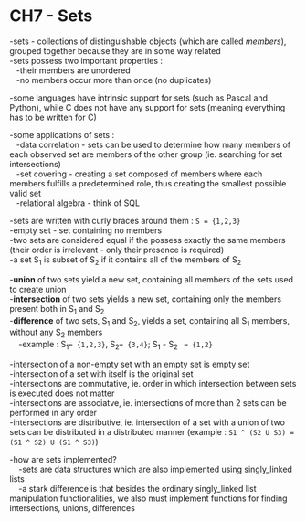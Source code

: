 # CH7 - Sets  
-sets - collections of distinguishable objects (which are called *members*), grouped together because they are in some way related  
-sets possess two important properties :  
&nbsp;&nbsp;&nbsp;-their members are unordered  
&nbsp;&nbsp;&nbsp;-no members occur more than once (no duplicates)  
  
-some languages have intrinsic support for sets (such as Pascal and Python), while C does not have any support for sets (meaning everything has to be written for C)  
  
-some applications of sets :  
&nbsp;&nbsp;&nbsp;-data correlation - sets can be used to determine how many members of each observed set are members of the other group (ie. searching for set intersections)  
&nbsp;&nbsp;&nbsp;-set covering - creating a set composed of members where each members fulfills a predetermined role, thus creating the smallest possible valid set  
&nbsp;&nbsp;&nbsp;-relational algebra - think of SQL  
  
-sets are written with curly braces around them : `S = {1,2,3}`  
-empty set - set containing no members  
-two sets are considered equal if the possess exactly the same members (their order is irrelevant - only their presence is required)  
-a set S<sub>1</sub> is subset of S<sub>2</sub> if it contains all of the members of S<sub>2</sub>  
  
-**union** of two sets yield a new set, containing all members of the sets used to create union  
-**intersection** of two sets yields a new set, containing only the members present both in S<sub>1</sub> and S<sub>2</sub>  
-**difference** of two sets, S<sub>1</sub> and S<sub>2</sub>, yields a set, containing all S<sub>1</sub> members, without any S<sub>2</sub> members  
&nbsp;&nbsp;&nbsp;&nbsp;-example : S<sub>1</sub>`= {1,2,3}`, S<sub>2</sub>`= {3,4}`; S<sub>1</sub> - S<sub>2</sub> ` = {1,2}`  
  
-intersection of a non-empty set with an empty set is empty set  
-intersection of a set with itself is the original set  
-intersections are commutative, ie. order in which intersection between sets is executed does not matter  
-intersections are associatve, ie. intersections of more than 2 sets can be performed in any order  
-intersections are distributive, ie. intersection of a set with a union of two sets can be distributed in a distributed manner (example : `S1 ^ (S2 U S3) = (S1 ^ S2) U (S1 ^ S3)`)  
  
  
-how are sets implemented?  
&nbsp;&nbsp;&nbsp;&nbsp;-sets are data structures which are also implemented using singly_linked lists  
&nbsp;&nbsp;&nbsp;&nbsp;-a stark difference is that besides the ordinary singly_linked list manipulation functionalities, we also must implement functions for finding intersections, unions, differences  